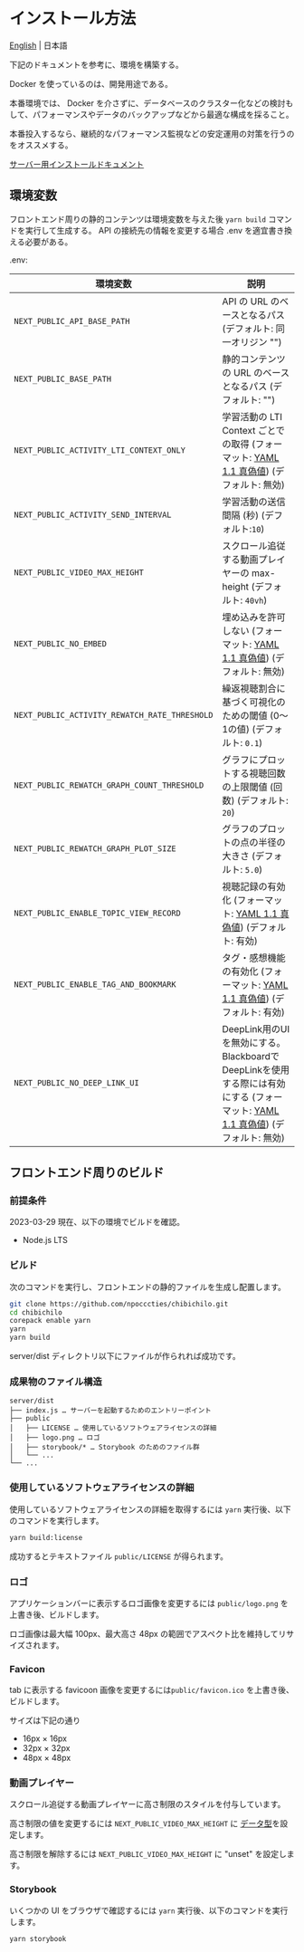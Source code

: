 # インストール方法

[English](INSTALL-en.md) | 日本語

下記のドキュメントを参考に、環境を構築する。

Docker を使っているのは、開発用途である。

本番環境では、 Docker を介さずに、データベースのクラスター化などの検討もして、パフォーマンスやデータのバックアップなどから最適な構成を採ること。

本番投入するなら、継続的なパフォーマンス監視などの安定運用の対策を行うのをオススメする。

[サーバー用インストールドキュメント](./server/README.md)

## 環境変数

フロントエンド周りの静的コンテンツは環境変数を与えた後 `yarn build` コマンドを実行して生成する。
API の接続先の情報を変更する場合 .env を適宜書き換える必要がある。

.env:

| 環境変数                                      | 説明                                                                                                                                                             |
| --------------------------------------------- | ---------------------------------------------------------------------------------------------------------------------------------------------------------------- |
| `NEXT_PUBLIC_API_BASE_PATH`                   | API の URL のベースとなるパス (デフォルト: 同一オリジン "")                                                                                                      |
| `NEXT_PUBLIC_BASE_PATH`                       | 静的コンテンツの URL のベースとなるパス (デフォルト: "")                                                                                                         |
| `NEXT_PUBLIC_ACTIVITY_LTI_CONTEXT_ONLY`       | 学習活動の LTI Context ごとでの取得 (フォーマット: [YAML 1.1 真偽値](https://yaml.org/type/bool.html)) (デフォルト: 無効)                                        |
| `NEXT_PUBLIC_ACTIVITY_SEND_INTERVAL`          | 学習活動の送信間隔 (秒) (デフォルト:`10`)                                                                                                                        |
| `NEXT_PUBLIC_VIDEO_MAX_HEIGHT`                | スクロール追従する動画プレイヤーの max-height (デフォルト: `40vh`)                                                                                               |
| `NEXT_PUBLIC_NO_EMBED`                        | 埋め込みを許可しない (フォーマット: [YAML 1.1 真偽値](https://yaml.org/type/bool.html)) (デフォルト: 無効)                                                       |
| `NEXT_PUBLIC_ACTIVITY_REWATCH_RATE_THRESHOLD` | 繰返視聴割合に基づく可視化のための閾値 (0〜1の値) (デフォルト: `0.1`)                                                                                            |
| `NEXT_PUBLIC_REWATCH_GRAPH_COUNT_THRESHOLD`   | グラフにプロットする視聴回数の上限閾値 (回数) (デフォルト: `20`)                                                                                                 |
| `NEXT_PUBLIC_REWATCH_GRAPH_PLOT_SIZE`         | グラフのプロットの点の半径の大きさ (デフォルト: `5.0`)                                                                                                           |
| `NEXT_PUBLIC_ENABLE_TOPIC_VIEW_RECORD`        | 視聴記録の有効化 (フォーマット: [YAML 1.1 真偽値](https://yaml.org/type/bool.html)) (デフォルト: 有効)                                                           |
| `NEXT_PUBLIC_ENABLE_TAG_AND_BOOKMARK`         | タグ・感想機能の有効化 (フォーマット: [YAML 1.1 真偽値](https://yaml.org/type/bool.html)) (デフォルト: 有効)                                                     |
| `NEXT_PUBLIC_NO_DEEP_LINK_UI`                 | DeepLink用のUIを無効にする。BlackboardでDeepLinkを使用する際には有効にする (フォーマット: [YAML 1.1 真偽値](https://yaml.org/type/bool.html)) (デフォルト: 無効) |

## フロントエンド周りのビルド

### 前提条件

2023-03-29 現在、以下の環境でビルドを確認。

- Node.js LTS

### ビルド

次のコマンドを実行し、フロントエンドの静的ファイルを生成し配置します。

```sh
git clone https://github.com/npocccties/chibichilo.git
cd chibichilo
corepack enable yarn
yarn
yarn build
```

server/dist ディレクトリ以下にファイルが作られれば成功です。

### 成果物のファイル構造

```
server/dist
├── index.js … サーバーを起動するためのエントリーポイント
├── public
│   ├── LICENSE … 使用しているソフトウェアライセンスの詳細
│   ├── logo.png … ロゴ
│   ├── storybook/* … Storybook のためのファイル群
│   └── ...
└── ...
```

### 使用しているソフトウェアライセンスの詳細

使用しているソフトウェアライセンスの詳細を取得するには `yarn` 実行後、以下のコマンドを実行します。

```sh
yarn build:license
```

成功するとテキストファイル `public/LICENSE` が得られます。

### ロゴ

アプリケーションバーに表示するロゴ画像を変更するには `public/logo.png` を上書き後、ビルドします。

ロゴ画像は最大幅 100px、最大高さ 48px の範囲でアスペクト比を維持してリサイズされます。

### Favicon

tab に表示する favicoon 画像を変更するには`public/favicon.ico` を上書き後、ビルドします。

サイズは下記の通り

- 16px × 16px
- 32px × 32px
- 48px × 48px

### 動画プレイヤー

スクロール追従する動画プレイヤーに高さ制限のスタイルを付与しています。

高さ制限の値を変更するには `NEXT_PUBLIC_VIDEO_MAX_HEIGHT` に [<length> データ型](https://developer.mozilla.org/ja/docs/Web/CSS/Length)を設定します。

高さ制限を解除するには `NEXT_PUBLIC_VIDEO_MAX_HEIGHT` に "unset" を設定します。

### Storybook

いくつかの UI をブラウザで確認するには `yarn` 実行後、以下のコマンドを実行します。

```sh
yarn storybook
```
